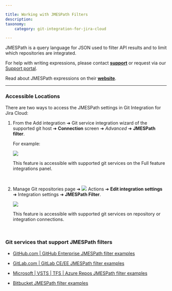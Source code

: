 ```yaml
---

title: Working with JMESPath Filters
description:
taxonomy:
    category: git-integration-for-jira-cloud

---
```


JMESPath is a query language for JSON used to filter API results and to limit which repositories are integrated.

For help with writing expressions, please contact [**support**](gijsupport@gitkraken.com) or request via our [Support portal](/git-integration-for-jira-cloud/gij-cloud-contact-support/).

Read about JMESPath expressions on their [**website**](http://jmespath.org/).

* * *

### Accessible Locations

There are two ways to access the JMESPath settings in Git Integration for Jira Cloud:

1.  From the Add integration ➜ Git service integration wizard of the supported git host ➜ **Connection** screen ➜ _Advanced_ ➜ **JMESPath filter**.

    For example:

    ![](/wp-content/uploads/gij-cloud-connect-github-example-advanced-jmespath.png)
    
    This feature is accessible with supported git services on the Full feature integrations panel.

<br>

2. Manage Git repositories page ➜ ![](/wp-content/uploads/actions-icon.png) Actions ➜ **Edit integration settings** ➜ Integration settings ➜ **JMESPath Filter**.

    ![](/wp-content/uploads/gij-gitcloud-jmespath-actions-settings.png)

    This feature is accessible with supported git services on repository or integration connections.

&nbsp;

### Git services that support JMESPath filters

*   [GitHub.com | GitHub Enterprise JMESPath filter examples](/git-integration-for-jira-cloud/github-com-github-enterprise-jmespath-filter-examples-gij-cloud)

*   [GitLab.com | GitLab CE/EE JMESPath filter examples](/git-integration-for-jira-cloud/gitlab-com-gitlab-ce-ee-jmespath-filter-examples-gij-cloud)

*   [Microsoft | VSTS | TFS | Azure Repos JMESPath filter examples](/git-integration-for-jira-cloud/microsoft-vsts-tfs-azure-repos-jmespath-filter-examples-gij-cloud)

*   [Bitbucket JMESPath filter examples](/git-integration-for-jira-cloud/bitbucket-jmespath-filter-examples-gij-cloud)

